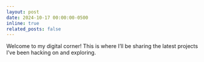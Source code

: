 ```yaml
---
layout: post
date: 2024-10-17 00:00:00-0500
inline: true
related_posts: false
---
```


Welcome to my digital corner! This is where I’ll be sharing the latest projects I’ve been hacking on and exploring.
